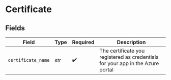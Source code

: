 # Certificate


## Fields

| Field                                                                          | Type                                                                           | Required                                                                       | Description                                                                    |
| ------------------------------------------------------------------------------ | ------------------------------------------------------------------------------ | ------------------------------------------------------------------------------ | ------------------------------------------------------------------------------ |
| `certificate_name`                                                             | *str*                                                                          | :heavy_check_mark:                                                             | The certificate you registered as credentials for your app in the Azure portal |
